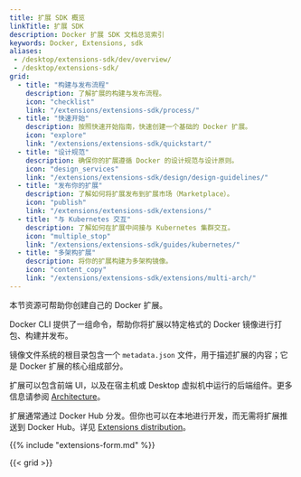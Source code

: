 ```yaml
---
title: 扩展 SDK 概览
linkTitle: 扩展 SDK
description: Docker 扩展 SDK 文档总览索引
keywords: Docker, Extensions, sdk
aliases:
 - /desktop/extensions-sdk/dev/overview/
 - /desktop/extensions-sdk/
grid:
  - title: "构建与发布流程"
    description: 了解扩展的构建与发布流程。
    icon: "checklist"
    link: "/extensions/extensions-sdk/process/"
  - title: "快速开始"
    description: 按照快速开始指南，快速创建一个基础的 Docker 扩展。
    icon: "explore"
    link: "/extensions/extensions-sdk/quickstart/"
  - title: "设计规范"
    description: 确保你的扩展遵循 Docker 的设计规范与设计原则。
    icon: "design_services"
    link: "/extensions/extensions-sdk/design/design-guidelines/"
  - title: "发布你的扩展"
    description: 了解如何将扩展发布到扩展市场（Marketplace）。
    icon: "publish"
    link: "/extensions/extensions-sdk/extensions/"
  - title: "与 Kubernetes 交互"
    description: 了解如何在扩展中间接与 Kubernetes 集群交互。
    icon: "multiple_stop"
    link: "/extensions/extensions-sdk/guides/kubernetes/"
  - title: "多架构扩展"
    description: 将你的扩展构建为多架构镜像。
    icon: "content_copy"
    link: "/extensions/extensions-sdk/extensions/multi-arch/"
---
```


本节资源可帮助你创建自己的 Docker 扩展。

Docker CLI 提供了一组命令，帮助你将扩展以特定格式的 Docker 镜像进行打包、构建并发布。

镜像文件系统的根目录包含一个 `metadata.json` 文件，用于描述扩展的内容；它是 Docker 扩展的核心组成部分。

扩展可以包含前端 UI，以及在宿主机或 Desktop 虚拟机中运行的后端组件。更多信息请参阅 [Architecture](architecture/_index.md)。

扩展通常通过 Docker Hub 分发。但你也可以在本地进行开发，而无需将扩展推送到 Docker Hub。详见 [Extensions distribution](extensions/DISTRIBUTION.md)。

{{% include "extensions-form.md" %}}

{{< grid >}}
